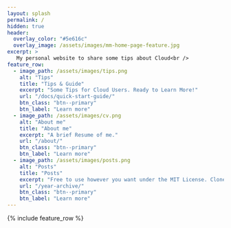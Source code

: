 ```yaml
---
layout: splash
permalink: /
hidden: true
header:
  overlay_color: "#5e616c"
  overlay_image: /assets/images/mm-home-page-feature.jpg
excerpt: >
   My personal website to share some tips about Cloud<br />
feature_row:
  - image_path: /assets/images/tips.png
    alt: "Tips"
    title: "Tips & Guide"
    excerpt: "Some Tips for Cloud Users. Ready to Learn More!"
    url: "/docs/quick-start-guide/"
    btn_class: "btn--primary"
    btn_label: "Learn more"
  - image_path: /assets/images/cv.png
    alt: "About me"
    title: "About me"
    excerpt: "A brief Resume of me."
    url: "/about/"
    btn_class: "btn--primary"
    btn_label: "Learn more"
  - image_path: /assets/images/posts.png
    alt: "Posts"
    title: "Posts"
    excerpt: "Free to use however you want under the MIT License. Clone it, fork it, customize it... whatever!"
    url: "/year-archive/"
    btn_class: "btn--primary"
    btn_label: "Learn more"      
---
```


{% include feature_row %}
